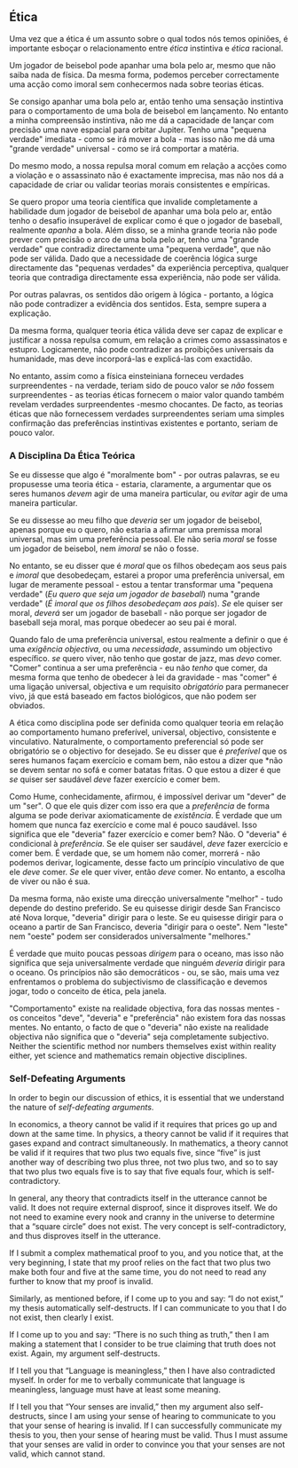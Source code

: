 ## Ética

Uma vez que a ética é um assunto sobre o qual todos nós temos opiniões, é importante esboçar o relacionamento entre *ética* instintiva e *ética* racional.

Um jogador de beisebol pode apanhar uma bola pelo ar, mesmo que não saiba nada de física. Da mesma forma, podemos perceber correctamente uma acção como imoral sem conhecermos nada sobre teorias éticas.

Se consigo apanhar uma bola pelo ar, então tenho uma sensação instintiva para o comportamento de uma bola de beisebol em lançamento. No entanto a minha compreensão instintiva, não me dá a capacidade de lançar com precisão uma nave espacial para orbitar Jupiter. Tenho uma "pequena verdade" imediata - como se irá mover a bola - mas isso não me dá uma "grande verdade" universal - como se irá comportar a matéria.

Do mesmo modo, a nossa repulsa moral comum em relação a acções como a violação e o assassinato não é exactamente imprecisa, mas não nos dá a capacidade de criar ou validar teorias morais consistentes e empíricas.

Se quero propor uma teoria científica que invalide completamente a habilidade dum jogador de beisebol de apanhar uma bola pelo ar, então tenho o desafio insuperável de explicar como é que o jogador de baseball, realmente *apanha* a bola. Além disso, se a minha grande teoria não pode prever com precisão o arco de uma bola pelo ar, tenho uma "grande verdade" que contradiz directamente uma "pequena verdade", que não pode ser válida. Dado que a necessidade de coerência lógica surge directamente das "pequenas verdades" da experiência perceptiva, qualquer teoria que contradiga directamente essa experiência, não pode ser válida.

Por outras palavras, os sentidos dão origem à lógica - portanto, a lógica não pode contradizer a evidência dos sentidos. Esta, sempre supera a explicação.

Da mesma forma, qualquer teoria ética válida deve ser capaz de explicar e justificar a nossa repulsa comum, em relação a crimes como assassinatos e estupro. Logicamente, não pode contradizer as proibições universais da humanidade, mas deve incorporá-las e explicá-las com exactidão.

No entanto, assim como a física einsteiniana forneceu verdades surpreendentes - na verdade, teriam sido de pouco valor se *não* fossem surpreendentes - as teorias éticas fornecem o maior valor quando também revelam verdades surpreendentes -mesmo chocantes. De facto, as teorias éticas que não fornecessem verdades surpreendentes seriam uma simples confirmação das preferências instintivas existentes e portanto, seriam de pouco valor.

### A Disciplina Da Ética Teórica

Se eu dissesse que algo é "moralmente bom" - por outras palavras, se eu propusesse uma teoria ética - estaria, claramente, a argumentar que os seres humanos *devem* agir de uma maneira particular, ou *evitar* agir de uma maneira particular.

Se eu dissesse ao meu filho que *deveria* ser um jogador de beisebol, apenas porque eu o quero, não estaria a afirmar uma premissa moral universal, mas sim uma preferência pessoal. Ele não seria *moral* se fosse um jogador de beisebol, nem *imoral* se não o fosse.

No entanto, se eu disser que é *moral* que os filhos obedeçam aos seus pais e *imoral* que desobedeçam, estarei a propor uma preferência universal, em lugar de meramente pessoal - estou a tentar transformar uma "pequena verdade" (*Eu quero que seja um jogador de baseball*) numa "grande verdade" (*É imoral que os filhos desobedeçam aos pais*). *Se* ele quiser ser moral, *deverá* ser um jogador de baseball - não porque ser jogador de baseball seja moral, mas porque obedecer ao seu pai é moral.

Quando falo de uma preferência universal, estou realmente a definir o que é uma *exigência objectiva*, ou uma *necessidade*, assumindo um objectivo específico. *se* quero viver, não tenho que gostar de jazz, mas *devo* comer. "Comer" continua a ser uma preferência - eu não *tenho* que comer, da mesma forma que tenho de obedecer à lei da gravidade - mas "comer" é uma ligação universal, objectiva e um requisito *obrigatório* para permanecer vivo, já que está baseado em factos biológicos, que não podem ser obviados.

A ética como disciplina pode ser definida como qualquer teoria em relação ao comportamento humano preferível, universal, objectivo, consistente e vinculativo. Naturalmente, o comportamento preferencial só pode ser obrigatório se o objectivo for desejado. Se eu disser que é *preferível* que os seres humanos façam exercício e comam bem, não estou a dizer que *não se devem sentar no sofá e comer batatas fritas. O que estou a dizer é que *se* quiser ser saudável *deve* fazer exercício e comer bem.</p> 

Como Hume, conhecidamente, afirmou, é impossível derivar um "dever" de um "ser". O que ele quis dizer com isso era que a *preferência* de forma alguma se pode derivar axiomaticamente de *existência*. É verdade que um homem que nunca faz exercício e come mal é pouco saudável. Isso significa que ele "deveria" fazer exercício e comer bem? Não. O "deveria" é condicional à *preferência*. Se ele quiser ser saudável, *deve* fazer exercício e comer bem. É verdade que, se um homem não comer, morrerá - não podemos derivar, logicamente, desse facto um princípio vinculativo de que ele *deve* comer. *Se* ele quer viver, então *deve* comer. No entanto, a escolha de viver ou não é sua.

Da mesma forma, não existe uma direcção universalmente "melhor" - tudo depende do destino preferido. Se eu quisesse dirigir desde San Francisco até Nova Iorque, "deveria" dirigir para o leste. Se eu quisesse dirigir para o oceano a partir de San Francisco, deveria "dirigir para o oeste". Nem "leste" nem "oeste" podem ser considerados universalmente "melhores."

É verdade que muito poucas pessoas *dirigem* para o oceano, mas isso não significa que seja universalmente verdade que ninguém *deveria* dirigir para o oceano. Os princípios não são democráticos - ou, se são, mais uma vez enfrentamos o problema do subjectivismo de classificação e devemos jogar, todo o conceito de ética, pela janela.

"Comportamento" existe na realidade objectiva, fora das nossas mentes - os conceitos "deve", "deveria" e "preferência" não existem fora das nossas mentes. No entanto, o facto de que o "deveria" não existe na realidade objectiva não significa que o "deveria" seja completamente subjectivo. Neither the scientific method nor numbers themselves exist within reality either, yet science and mathematics remain objective disciplines.

### Self-Defeating Arguments

In order to begin our discussion of ethics, it is essential that we understand the nature of *self-defeating arguments*.

In economics, a theory cannot be valid if it requires that prices go up and down at the same time. In physics, a theory cannot be valid if it requires that gases expand and contract simultaneously. In mathematics, a theory cannot be valid if it requires that two plus two equals five, since “five” is just another way of describing two plus three, not two plus two, and so to say that two plus two equals five is to say that five equals four, which is self-contradictory.

In general, any theory that contradicts itself in the utterance cannot be valid. It does not require external disproof, since it disproves itself. We do not need to examine every nook and cranny in the universe to determine that a “square circle” does not exist. The very concept is self-contradictory, and thus disproves itself in the utterance.

If I submit a complex mathematical proof to you, and you notice that, at the very beginning, I state that my proof relies on the fact that two plus two make both four and five at the same time, you do not need to read any further to know that my proof is invalid.

Similarly, as mentioned before, if I come up to you and say: “I do not exist,” my thesis automatically self-destructs. If I can communicate to you that I do not exist, then clearly I exist.

If I come up to you and say: “There is no such thing as truth,” then I am making a statement that I consider to be true claiming that truth does not exist. Again, my argument self-destructs.

If I tell you that “Language is meaningless,” then I have also contradicted myself. In order for me to verbally communicate that language is meaningless, language must have at least some meaning.

If I tell you that “Your senses are invalid,” then my argument also self-destructs, since I am using your sense of hearing to communicate to you that your sense of hearing is invalid. If I can successfully communicate my thesis to you, then your sense of hearing must be valid. Thus I must assume that your senses are valid in order to convince you that your senses are not valid, which cannot stand.